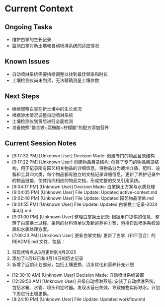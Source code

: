 # Current Context

## Ongoing Tasks

- 维护白掌的生长记录
- 监测白掌对新土壤和自动喷淋系统的适应情况

## Known Issues

- 自动喷淋系统需要持续调整以找到最佳频率和时长
- 土壤检测仪尚未到货，无法精确测量土壤参数

## Next Steps

- 继续观察白掌在新土壤中的生长状况
- 根据渗水情况调整自动喷淋系统
- 土壤检测仪到货后进行全面检测
- 准备按照"螯合铁+腐殖酸+柠檬酸"的配方添加营养

## Current Session Notes

- [9:17:32 PM] [Unknown User] Decision Made: 创建专门的物品目录结构
- [9:17:22 PM] [Unknown User] 创建物品目录结构: 创建了专门的物品目录结构，用于记录所有园艺相关物品的详细信息。将物品分为栽培介质、肥料、设备和工具四大类，每个物品都有独立的文档记录详细信息。更新了养护记录中的物品链接，使其指向相应的物品文档，形成完整的交叉引用系统。
- [9:04:17 PM] [Unknown User] Decision Made: 白掌换土方案与水质处理
- [9:04:05 PM] [Unknown User] File Update: Updated active-context.md
- [9:02:48 PM] [Unknown User] File Update: Updated 园艺物品清单.md
- [9:01:55 PM] [Unknown User] File Update: Updated 白掌换土记录-2024年4月.md
- [9:01:00 PM] [Unknown User] 整理白掌换土记录: 根据用户提供的信息，整理了白掌换土过程、采购的材料清单以及新的养护方案，包括自动喷淋系统设置和水质处理方案。
- [7:09:23 PM] [Unknown User] 更新白掌文档: 更新了白掌（和平百合）的 README.md 文件，包括：
1. 将现状特点从3月更新到4月2025
2. 添加了4月12日和4月14日的历史记录
3. 新增了近期计划部分，包括土壤更换、浇水优化和营养补充计划
- [12:30:10 AM] [Unknown User] Decision Made: 自动喷淋系统设置
- [12:29:50 AM] [Unknown User] 升级自动喷淋系统: 安装了自动喷淋系统，包括水箱、水管、喷头和定时器。发现水苔已失效，导致植物实际缺水。计划下周进行土壤更换。
- [8:24:10 PM] [Unknown User] File Update: Updated workflow.md